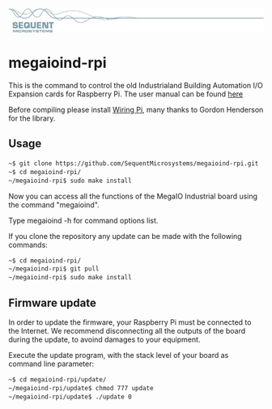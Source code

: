 
[![megaioind-rpi](readmeres/sequent.jpg)](https://sequentmicrosystems.com)

# megaioind-rpi

This is the command to control the old Industrialand Building Automation I/O Expansion cards for Raspberry Pi. 
The user manual can be found [here](https://sequentmicrosystems.com/docs/MEGA-IO-IND-UsersGuide.pdf)

Before compiling please install [Wiring Pi](http://wiringpi.com/download-and-install/), many thanks to Gordon Henderson for the library.

## Usage

```bash
~$ git clone https://github.com/SequentMicrosystems/megaioind-rpi.git
~$ cd megaioind-rpi/
~/megaioind-rpi$ sudo make install
```

Now you can access all the functions of the MegaIO Industrial board using the command "megaioind".

Type megaioind -h for command options list.

If you clone the repository any update can be made with the following commands:

```bash
~$ cd megaioind-rpi/  
~/megaioind-rpi$ git pull
~/megaioind-rpi$ sudo make install
```  
## Firmware update

In order to update the firmware, your Raspberry Pi must be connected to the Internet. We recommend disconnecting all the outputs of the board during the update, to avoind damages to your equipment.

Execute the update program, with the stack level of your board as command line parameter:

```bash
~$ cd megaioind-rpi/update/
~/megaioind-rpi/update$ chmod 777 update
~/megaioind-rpi/update$ ./update 0
```

